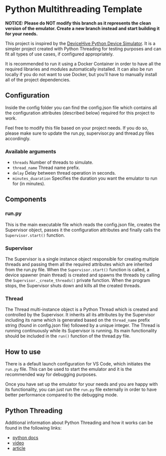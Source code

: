 # Python Multithreading Template

**NOTICE: Please do NOT modify this branch as it represents the clean version of the emulator. Create a new branch instead and start building it for your needs.**

This project is inspired by the [DeviceHive Python Device Simulator](https://github.com/devicehive/devicehive-python-device-simulator). It is a simpler project created with Python Threading for testing purposes and can fit all types of use cases, if configured appropriately.

It is recommended to run it using a Docker Container in order to have all the required libraries and modules automatically installed. It can also be run locally if you do not want to use Docker, but you'll have to manually install all of the project dependencies.

## Configuration

Inside the config folder you can find the config.json file which contains all the configuration attributes (described below) required for this project to work.

Feel free to modify this file based on your project needs. If you do so, please make sure to update the run.py, supervisor.py and thread.py files accordingly.

### Available arguments

* `threads` Number of threads to simulate.
* `thread_name` Thread name prefix.
* `delay` Delay between thread operation in seconds.
* `minutes_duaration` Specifies the duration you want the emulator to run for (in minutes).

## Components

### run.py

This is the main executable file which reads the config.json file, creates the Supervisor object, passes it the configuration attributes and finally calls the `Supervisor.start()` function.

### Supervisor

The Supervisor is a single instance object responsible for creating multiple threads and passing them all the required attributes which are inherited from the run.py file. When the `Supervisor.start()` function is called, a device spawner (main thread) is created and spawns the threads by calling the `Supervisor._create_threads()` private function. When the program stops, the Supervisor shuts down and kills all the created threads.

### Thread

The Thread multi-instance object is a Python Thread which is created and controlled by the Supervisor. It inherits all its attributes by the Supervisor including its name which is generated based on the `thread_name` prefix string (found in config.json file) followed by a unique integer. The Thread is running continuously while its Supervisor is running. Its main functionality should be included in the `run()` function of the thread.py file.

## How to use
There is a default launch configuration for VS Code, which initiates the `run.py` file. This can be used to start the emulator and it is the recommended way for debugging purposes.

Once you have set up the emulator for your needs and you are happy with its functionality, you can just run the `run.py` file externally in order to have better performance compared to the debugging mode.
## Python Threading

Additional information about Python Threading and how it works can be found in the following links:

* [python docs](https://docs.python.org/3/library/threading.html)
* [video](https://www.youtube.com/watch?v=IEEhzQoKtQU)
* [article](https://realpython.com/intro-to-python-threading/)
